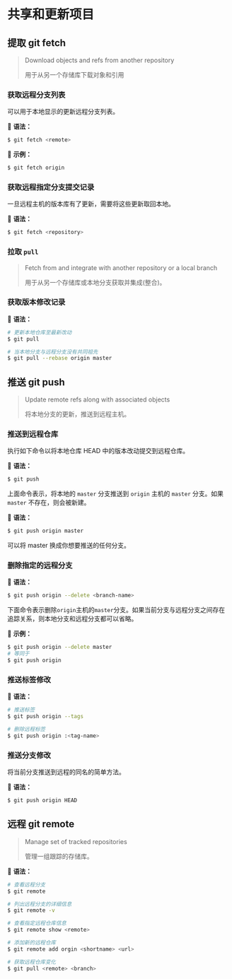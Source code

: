 # 共享和更新项目

## 提取 git fetch

> Download objects and refs from another repository
>
> 用于从另一个存储库下载对象和引用

### 获取远程分支列表

可以用于本地显示的更新远程分支列表。

📖 **语法：**

```bash
$ git fetch <remote>
```

📍 **示例：**

```bash
$ git fetch origin
```

### 获取远程指定分支提交记录

一旦远程主机的版本库有了更新，需要将这些更新取回本地。

📖 **语法：**

```bash
$ git fetch <repository>
```

### 拉取 `pull`

> Fetch from and integrate with another repository or a local branch
>
> 用于从另一个存储库或本地分支获取并集成(整合)。

### 获取版本修改记录

📖 **语法：**

```bash
# 更新本地仓库至最新改动
$ git pull

# 当本地分支与远程分支没有共同祖先
$ git pull --rebase origin master
```

## 推送 git push

> Update remote refs along with associated objects
>
> 将本地分支的更新，推送到远程主机。

### 推送到远程仓库

执行如下命令以将本地仓库 HEAD 中的版本改动提交到远程仓库。

📖 **语法：**

```bash
$ git push
```

上面命令表示，将本地的 `master` 分支推送到 `origin` 主机的 `master` 分支。如果 `master` 不存在，则会被新建。

📖 **语法：**

```bash
$ git push origin master
```

可以将 master 换成你想要推送的任何分支。

### 删除指定的远程分支

📖 **语法：**

```bash
$ git push origin --delete <branch-name>
```

下面命令表示删除`origin`主机的`master`分支。如果当前分支与远程分支之间存在追踪关系，则本地分支和远程分支都可以省略。

📍 **示例：**

```bash
$ git push origin --delete master
# 等同于
$ git push origin
```

### 推送标签修改

📖 **语法：**

```bash
# 推送标签
$ git push origin --tags

# 删除远程标签
$ git push origin :<tag-name>
```

### 推送分支修改

将当前分支推送到远程的同名的简单方法。

📖 **语法：**

```bash
$ git push origin HEAD
```

## 远程 git remote

> Manage set of tracked repositories
>
> 管理一组跟踪的存储库。

📖 **语法：**

```bash
# 查看远程分支
$ git remote

# 列出远程分支的详细信息
$ git remote -v

# 查看指定远程仓库信息
$ git remote show <remote>

# 添加新的远程仓库
$ git remote add orgin <shortname> <url>

# 获取远程仓库变化
$ git pull <remote> <branch>
```
